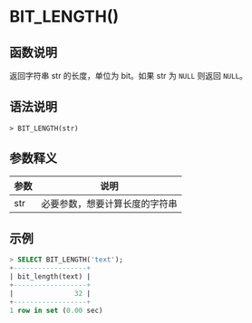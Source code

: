 # **BIT_LENGTH()**

## **函数说明**

返回字符串 str 的长度，单位为 bit。如果 str 为 `NULL` 则返回 `NULL`。

## **语法说明**

```
> BIT_LENGTH(str)
```

## **参数释义**

|  参数   | 说明  |
|  ----  | ----  |
| str | 必要参数，想要计算长度的字符串 |

## **示例**

```SQL
> SELECT BIT_LENGTH('text');
+------------------+
| bit_length(text) |
+------------------+
|               32 |
+------------------+
1 row in set (0.00 sec)
```
